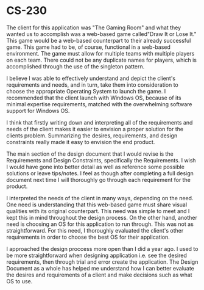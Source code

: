 # CS-230


The client for this application was "The Gaming Room" and what they wanted us to accomplish was a web-based game called"Draw It or Lose It." This game would be a web-based counterpart to their already successful game. This game had to be, of course, functional in a web-based environment. The game must allow for multiple teams with multiple players on each team. There could not be any duplicate names for players, which is accomplished through the use of the singleton pattern.

I believe I was able to effectively understand and depict the client's requirements and needs, and in turn, take them into consideration to choose the appropriate Operating System to launch the game. I recommended that the client launch with Windows OS, because of its minimal expertise requirements, matched with the overwhelming software support for Windows OS.

I think that firstly writing down and interpreting all of the requirements and needs of the client makes it easier to envision a proper solution for the clients problem. Summarizing the desires, requirements, and design constraints really made it easy to envision the end product. 

The main section of the design document that I would revise is the Requirements and Design Constraints, specifically the Requirements. I wish I would have gone into better detail as well as reference some possible solutions or leave tips/notes. I feel as though after completing a full design document next time I will thoroughly go through each requirement for the product.

I interpreted the needs of the client in many ways, depending on the need. One need is understanding that this web-based game must share visual qualities with its original counterpart. This need was simple to meet and I kept this in mind throughout the design process. On the other hand, another need is choosing an OS for this application to run through. This was not as straightforward. For this need, I thoroughly evaluated the client's other requirements in order to choose the best OS for their application.

I approached the design proccess more open than I did a year ago. I used to be more straightforward when designing application i.e. see the desired requirements, then through trial and error create the application. The Design Document as a whole has helped me understand how I can better evaluate the desires and requirements of a client and make decisions such as what OS to use.
